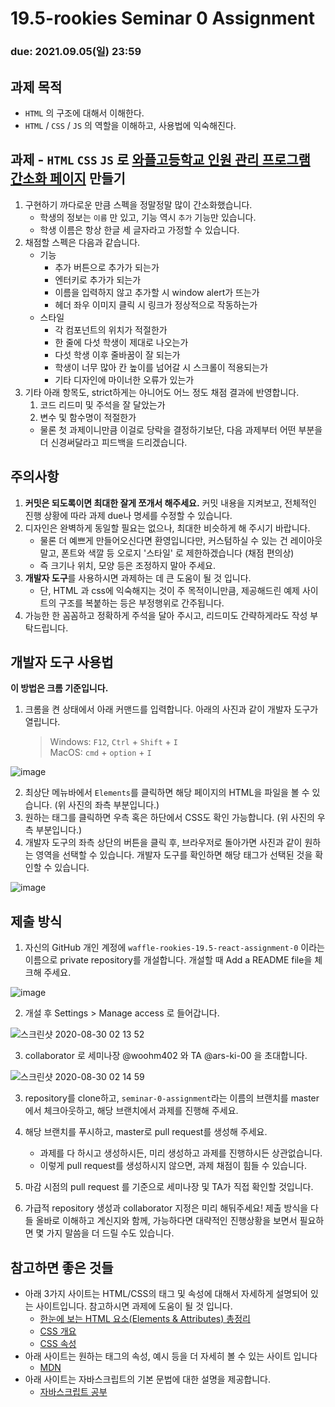 19.5-rookies Seminar 0 Assignment
================================

### **due: 2021.09.05(일) 23:59**

## 과제 목적
- `HTML` 의 구조에 대해서 이해한다.
- `HTML` / `CSS` / `JS` 의 역할을 이해하고, 사용법에 익숙해진다.

## 과제 - `HTML` `CSS` `JS` 로 [와플고등학교 인원 관리 프로그램 간소화 페이지](http://rookies-seminar-0-assignment-example-website.s3-website.ap-northeast-2.amazonaws.com) 만들기
1. 구현하기 까다로운 만큼 스펙을 정말정말 많이 간소화했습니다.
   - 학생의 정보는 `이름` 만 있고, 기능 역시 `추가` 기능만 있습니다.
   - 학생 이름은 항상 한글 세 글자라고 가정할 수 있습니다.
3. 채점할 스펙은 다음과 같습니다.
   - 기능
     - 추가 버튼으로 추가가 되는가
     - 엔터키로 추가가 되는가
     - 이름을 입력하지 않고 추가할 시 window alert가 뜨는가
     - 헤더 좌우 이미지 클릭 시 링크가 정상적으로 작동하는가
   - 스타일
     - 각 컴포넌트의 위치가 적절한가
     - 한 줄에 다섯 학생이 제대로 나오는가
     - 다섯 학생 이후 줄바꿈이 잘 되는가
     - 학생이 너무 많아 칸 높이를 넘어갈 시 스크롤이 적용되는가
     - 기타 디자인에 마이너한 오류가 있는가
4. 기타 아래 항목도, strict하게는 아니어도 어느 정도 채점 결과에 반영합니다.
   1. 코드 리드미 및 주석을 잘 달았는가
   2. 변수 및 함수명이 적절한가
   - 물론 첫 과제이니만큼 이걸로 당락을 결정하기보단, 다음 과제부터 어떤 부분을 더 신경써달라고 피드백을 드리겠습니다.

## 주의사항
1. **커밋은 되도록이면 최대한 잘게 쪼개서 해주세요.** 커밋 내용을 지켜보고, 전체적인 진행 상황에 따라 과제 due나 명세를 수정할 수 있습니다.
1. 디자인은 완벽하게 동일할 필요는 없으나, 최대한 비슷하게 해 주시기 바랍니다.
    - 물론 더 예쁘게 만들어오신다면 환영입니다만, 커스텀하실 수 있는 건 레이아웃 말고, 폰트와 색깔 등 오로지 '스타일' 로 제한하겠습니다 (채점 편의상)
    - 즉 크기나 위치, 모양 등은 조정하지 말아 주세요.
1. **개발자 도구**를 사용하시면 과제하는 데 큰 도움이 될 것 입니다.
    - 단, HTML 과 css에 익숙해지는 것이 주 목적이니만큼, 제공해드린 예제 사이트의 구조를 복붙하는 등은 부정행위로 간주됩니다.
1. 가능한 한 꼼꼼하고 정확하게 주석을 달아 주시고, 리드미도 간략하게라도 작성 부탁드립니다.


## 개발자 도구 사용법
**이 방법은 크롬 기준입니다.**

1. 크롬을 켠 상태에서 아래 커맨드를 입력합니다. 아래의 사진과 같이 개발자 도구가 열립니다.
   >Windows: `F12`, `Ctrl` + `Shift` + `I`   
   >MacOS: `cmd` + `option` + `I`

![image](https://user-images.githubusercontent.com/48665265/91845284-d3718000-ec93-11ea-9617-15d0767cec95.png)

2. 최상단 메뉴바에서 `Elements`를 클릭하면 해당 페이지의 HTML을 파일을 볼 수 있습니다. (위 사진의 좌측 부분입니다.)
3. 원하는 태그를 클릭하면 우측 혹은 하단에서 CSS도 확인 가능합니다. (위 사진의 우측 부분입니다.)
4. 개발자 도구의 좌측 상단의 버튼을 클릭 후, 브라우저로 돌아가면 사진과 같이 원하는 영역을 선택할 수 있습니다. 개발자 도구를 확인하면 해당 태그가 선택된 것을 확인할 수 있습니다.

![image](https://user-images.githubusercontent.com/48665265/91845540-4a0e7d80-ec94-11ea-9fbf-7b2fda0aeeee.png)




## 제출 방식
1. 자신의 GitHub 개인 계정에 `waffle-rookies-19.5-react-assignment-0` 이라는 이름으로 private repository를 개설합니다. 개설할 때 Add a README file을 체크해 주세요.

![image](https://user-images.githubusercontent.com/39977696/131165209-a6da208f-e12c-4e74-9d45-321916ded169.png)

2. 개설 후 Settings > Manage access 로 들어갑니다.

![스크린샷 2020-08-30 02 13 52](https://user-images.githubusercontent.com/35535636/91642567-5eb9fe00-ea67-11ea-9382-89fcce03be70.png)

3. collaborator 로 세미나장 @woohm402 와 TA @ars-ki-00 을 초대합니다.

![스크린샷 2020-08-30 02 14 59](https://user-images.githubusercontent.com/35535636/91642588-87da8e80-ea67-11ea-9d5a-60a3596463c9.png)

3. repository를 clone하고, `seminar-0-assignment`라는 이름의 브랜치를 master에서 체크아웃하고, 해당 브랜치에서 과제를 진행해 주세요.

3. 해당 브랜치를 푸시하고, master로 pull request를 생성해 주세요.
   - 과제를 다 하시고 생성하시든, 미리 생성하고 과제를 진행하시든 상관없습니다.
   - 이렇게 pull request를 생성하시지 않으면, 과제 채점이 힘들 수 있습니다.

4. 마감 시점의 pull request 를 기준으로 세미나장 및 TA가 직접 확인할 것입니다.

5. 가급적 repository 생성과 collaborator 지정은 미리 해둬주세요! 제출 방식을 다들 올바로 이해하고 계신지와 함께, 가능하다면 대략적인 진행상황을 보면서 필요하면 몇 가지 말씀을 더 드릴 수도 있습니다.


## 참고하면 좋은 것들
- 아래 3가지 사이트는 HTML/CSS의 태그 및 속성에 대해서 자세하게 설명되어 있는 사이트입니다. 참고하시면 과제에 도움이 될 것 입니다.
    - [한눈에 보는 HTML 요소(Elements & Attributes) 총정리](https://heropy.blog/2019/05/26/html-elements/)
    - [CSS 개요](https://happy-noether-c87ffa.netlify.app/presentations/level1/css/summary/)
    - [CSS 속성](https://happy-noether-c87ffa.netlify.app/presentations/level1/css/properties/)
- 아래 사이트는 원하는 태그의 속성, 예시 등을 더 자세히 볼 수 있는 사이트 입니다
    - [MDN](https://developer.mozilla.org/en-US/)
- 아래 사이트는 자바스크립트의 기본 문법에 대한 설명을 제공합니다.
    - [자바스크립트 공부](https://learnjs.vlpt.us/)
